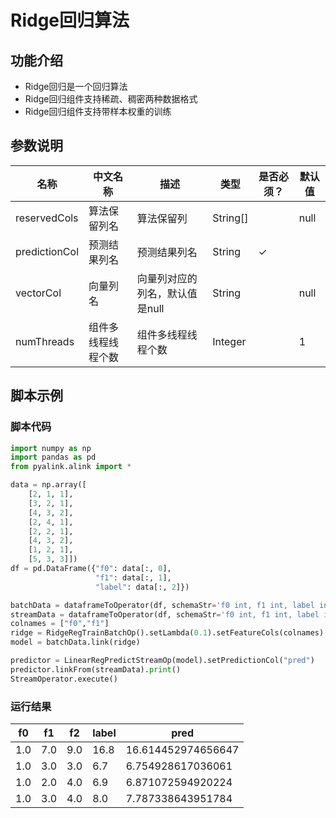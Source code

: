 # Ridge回归算法

## 功能介绍
* Ridge回归是一个回归算法
* Ridge回归组件支持稀疏、稠密两种数据格式
* Ridge回归组件支持带样本权重的训练


## 参数说明

| 名称 | 中文名称 | 描述 | 类型 | 是否必须？ | 默认值 |
| --- | --- | --- | --- | --- | --- |
| reservedCols | 算法保留列名 | 算法保留列 | String[] |  | null |
| predictionCol | 预测结果列名 | 预测结果列名 | String | ✓ |  |
| vectorCol | 向量列名 | 向量列对应的列名，默认值是null | String |  | null |
| numThreads | 组件多线程线程个数 | 组件多线程线程个数 | Integer |  | 1 |



## 脚本示例
### 脚本代码
``` python
import numpy as np
import pandas as pd
from pyalink.alink import *

data = np.array([
    [2, 1, 1],
    [3, 2, 1],
    [4, 3, 2],
    [2, 4, 1],
    [2, 2, 1],
    [4, 3, 2],
    [1, 2, 1],
    [5, 3, 3]])
df = pd.DataFrame({"f0": data[:, 0], 
                   "f1": data[:, 1],
                   "label": data[:, 2]})

batchData = dataframeToOperator(df, schemaStr='f0 int, f1 int, label int', op_type='batch')
streamData = dataframeToOperator(df, schemaStr='f0 int, f1 int, label int', op_type='stream')
colnames = ["f0","f1"]
ridge = RidgeRegTrainBatchOp().setLambda(0.1).setFeatureCols(colnames).setLabelCol("label")
model = batchData.link(ridge)

predictor = LinearRegPredictStreamOp(model).setPredictionCol("pred")
predictor.linkFrom(streamData).print()
StreamOperator.execute()
```
### 运行结果
f0 | f1 | f2 | label | pred
---|----|----|-------|-----
1.0|7.0|9.0|16.8|16.614452974656647
1.0|3.0|3.0|6.7|6.754928617036061
1.0|2.0|4.0|6.9|6.871072594920224
1.0|3.0|4.0|8.0|7.787338643951784





